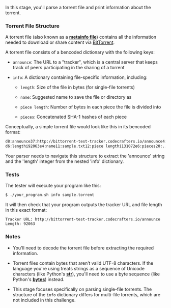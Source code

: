In this stage, you'll parse a torrent file and print information about the torrent.

### Torrent File Structure

A torrent file (also known as a [**metainfo file**](https://www.bittorrent.org/beps/bep_0003.html#metainfo-files)) contains all the information needed to download or share content via [BitTorrent](https://www.bittorrent.org/beps/bep_0003.html).

A torrent file consists of a bencoded dictionary with the following keys:

* `announce`: The URL to a "tracker", which is a central server that keeps track of peers participating in the sharing of a torrent
    
* `info`: A dictionary containing file-specific information, including:
    
    * `length`: Size of the file in bytes (for single-file torrents)
        
    * `name`: Suggested name to save the file or directory as
        
    * `piece length`: Number of bytes in each piece the file is divided into
        
    * `pieces`: Concatenated SHA-1 hashes of each piece

Conceptually, a simple torrent file would look like this in its bencoded format:
```bash
d8:announce37:http://bittorrent-test-tracker.codecrafters.io/announce4:info
d6:lengthi92063e4:name11:sample.txt12:piece lengthi131072e6:pieces20:....e
```

Your parser needs to navigate this structure to extract the 'announce' string and the 'length' integer from the nested 'info' dictionary.

### **Tests**

The tester will execute your program like this:

```bash
$ ./your_program.sh info sample.torrent
```

It will then check that your program outputs the tracker URL and file length in this exact format:

```plaintext
Tracker URL: http://bittorrent-test-tracker.codecrafters.io/announce
Length: 92063
```

### Notes

* You'll need to decode the torrent file before extracting the required information.
    
* Torrent files contain bytes that aren’t valid UTF-8 characters. If the language you're using treats strings as a sequence of Unicode characters (like Python's [**str**](https://docs.python.org/3/library/stdtypes.html#text-sequence-type-str)), you'll need to use a byte sequence (like Python's [**bytes**](https://docs.python.org/3/library/stdtypes.html#bytes-objects)) instead.
    
* This stage focuses specifically on parsing single-file torrents. The structure of the `info` dictionary differs for multi-file torrents, which are not included in this challenge.